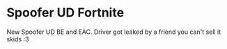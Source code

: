 # Spoofer UD Fortnite
New Spoofer UD BE and EAC. Driver got leaked by a friend you can't sell it skids :3



















